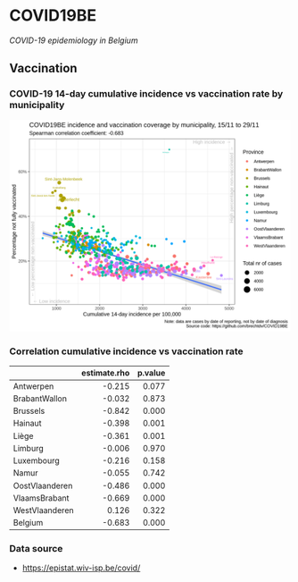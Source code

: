 
# COVID19BE

*COVID-19 epidemiology in Belgium*

## Vaccination

### COVID-19 14-day cumulative incidence vs vaccination rate by municipality

![](covid19be-vaccination.png)

### Correlation cumulative incidence vs vaccination rate

|                | estimate.rho | p.value |
| :------------- | -----------: | ------: |
| Antwerpen      |      \-0.215 |   0.077 |
| BrabantWallon  |      \-0.032 |   0.873 |
| Brussels       |      \-0.842 |   0.000 |
| Hainaut        |      \-0.398 |   0.001 |
| Liège          |      \-0.361 |   0.001 |
| Limburg        |      \-0.006 |   0.970 |
| Luxembourg     |      \-0.216 |   0.158 |
| Namur          |      \-0.055 |   0.742 |
| OostVlaanderen |      \-0.486 |   0.000 |
| VlaamsBrabant  |      \-0.669 |   0.000 |
| WestVlaanderen |        0.126 |   0.322 |
| Belgium        |      \-0.683 |   0.000 |

### Data source

  - <https://epistat.wiv-isp.be/covid/>
